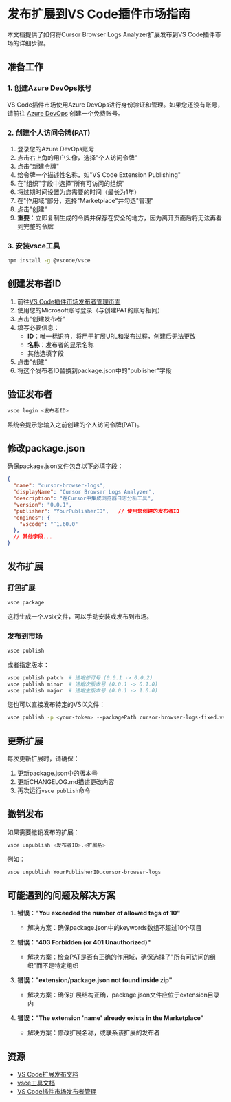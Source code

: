 # 发布扩展到VS Code插件市场指南

本文档提供了如何将Cursor Browser Logs Analyzer扩展发布到VS Code插件市场的详细步骤。

## 准备工作

### 1. 创建Azure DevOps账号

VS Code插件市场使用Azure DevOps进行身份验证和管理。如果您还没有账号，请前往 [Azure DevOps](https://dev.azure.com/) 创建一个免费账号。

### 2. 创建个人访问令牌(PAT)

1. 登录您的Azure DevOps账号
2. 点击右上角的用户头像，选择"个人访问令牌"
3. 点击"新建令牌"
4. 给令牌一个描述性名称，如"VS Code Extension Publishing"
5. 在"组织"字段中选择"所有可访问的组织"
6. 将过期时间设置为您需要的时间（最长为1年）
7. 在"作用域"部分，选择"Marketplace"并勾选"管理"
8. 点击"创建"
9. **重要**：立即复制生成的令牌并保存在安全的地方，因为离开页面后将无法再看到完整的令牌

### 3. 安装vsce工具

```bash
npm install -g @vscode/vsce
```

## 创建发布者ID

1. 前往[VS Code插件市场发布者管理页面](https://marketplace.visualstudio.com/manage/publishers)
2. 使用您的Microsoft账号登录（与创建PAT的账号相同）
3. 点击"创建发布者"
4. 填写必要信息：
   - **ID**：唯一标识符，将用于扩展URL和发布过程，创建后无法更改
   - **名称**：发布者的显示名称
   - 其他选填字段
5. 点击"创建"
6. 将这个发布者ID替换到package.json中的"publisher"字段

## 验证发布者

```bash
vsce login <发布者ID>
```

系统会提示您输入之前创建的个人访问令牌(PAT)。

## 修改package.json

确保package.json文件包含以下必填字段：

```json
{
  "name": "cursor-browser-logs",
  "displayName": "Cursor Browser Logs Analyzer",
  "description": "在Cursor中集成浏览器日志分析工具",
  "version": "0.0.1",
  "publisher": "YourPublisherID",   // 使用您创建的发布者ID
  "engines": {
    "vscode": "^1.60.0"
  },
  // 其他字段...
}
```

## 发布扩展

### 打包扩展

```bash
vsce package
```

这将生成一个.vsix文件，可以手动安装或发布到市场。

### 发布到市场

```bash
vsce publish
```

或者指定版本：

```bash
vsce publish patch  # 递增修订号 (0.0.1 -> 0.0.2)
vsce publish minor  # 递增次版本号 (0.0.1 -> 0.1.0)
vsce publish major  # 递增主版本号 (0.0.1 -> 1.0.0)
```

您也可以直接发布特定的VSIX文件：

```bash
vsce publish -p <your-token> --packagePath cursor-browser-logs-fixed.vsix
```

## 更新扩展

每次更新扩展时，请确保：

1. 更新package.json中的版本号
2. 更新CHANGELOG.md描述更改内容
3. 再次运行`vsce publish`命令

## 撤销发布

如果需要撤销发布的扩展：

```bash
vsce unpublish <发布者ID>.<扩展名>
```

例如：

```bash
vsce unpublish YourPublisherID.cursor-browser-logs
```

## 可能遇到的问题及解决方案

1. **错误："You exceeded the number of allowed tags of 10"**
   - 解决方案：确保package.json中的keywords数组不超过10个项目

2. **错误："403 Forbidden (or 401 Unauthorized)"**
   - 解决方案：检查PAT是否有正确的作用域，确保选择了"所有可访问的组织"而不是特定组织

3. **错误："extension/package.json not found inside zip"**
   - 解决方案：确保扩展结构正确，package.json文件应位于extension目录内

4. **错误："The extension 'name' already exists in the Marketplace"**
   - 解决方案：修改扩展名称，或联系该扩展的发布者

## 资源

- [VS Code扩展发布文档](https://code.visualstudio.com/api/working-with-extensions/publishing-extension)
- [vsce工具文档](https://github.com/microsoft/vscode-vsce)
- [VS Code插件市场发布者管理](https://marketplace.visualstudio.com/manage/publishers) 